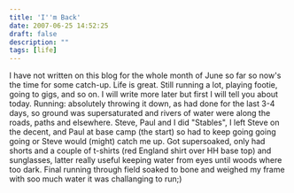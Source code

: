 ```yaml
---
title: 'I''m Back'
date: 2007-06-25 14:52:25
draft: false
description: ""
tags: [life]
---
```


I have not written on this blog for the whole month of June so far so now's the time for some catch-up. Life is great. Still running a lot, playing footie, going to gigs, and so on. I will write more later but first I will tell you about today. Running: absolutely throwing it down, as had done for the last 3-4 days, so ground was supersaturated and rivers of water were along the roads, paths and elsewhere. Steve, Paul and I did "Stables", I left Steve on the decent, and Paul at base camp (the start) so had to keep going going going or Steve would (might) catch me up. Got supersoaked, only had shorts and a couple of t-shirts (red England shirt over HH base top) and sunglasses, latter really useful keeping water from eyes until woods where too dark. Final running through field soaked to bone and weighed my frame with soo much water it was challanging to run;)
